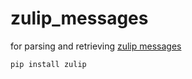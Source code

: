# zulip_messages

for parsing and retrieving [zulip messages](https://zulip.com/api/get-messages)

`pip install zulip`
